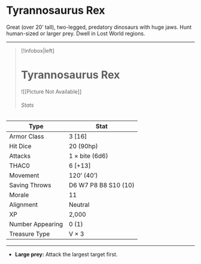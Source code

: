 # Tyrannosaurus Rex

Great (over 20’ tall), two-legged, predatory dinosaurs with huge jaws. Hunt human-sized or larger prey. Dwell in Lost World regions.

------
> [!infobox|left] 
>  # Tyrannosaurus Rex 
>  ![[Picture Not Available]] 
>  ###### Stats 
| Type                    | Stat        |
| ---------------- | ------------------------------ | 
| Armor Class     | 3 [16]               |
| Hit Dice         | 20 (90hp)            |
| Attacks          | 1 × bite (6d6)       |
| THAC0            | 6 [+13]              |
| Movement         | 120’ (40’)           |
| Saving Throws    | D6 W7 P8 B8 S10 (10) |
| Morale           | 11                   |
| Alignment        | Neutral              |
| XP               | 2,000                |
| Number Appearing | 0 (1)                |
| Treasure Type    | V × 3                |

------

- **Large prey:** Attack the largest target first.
